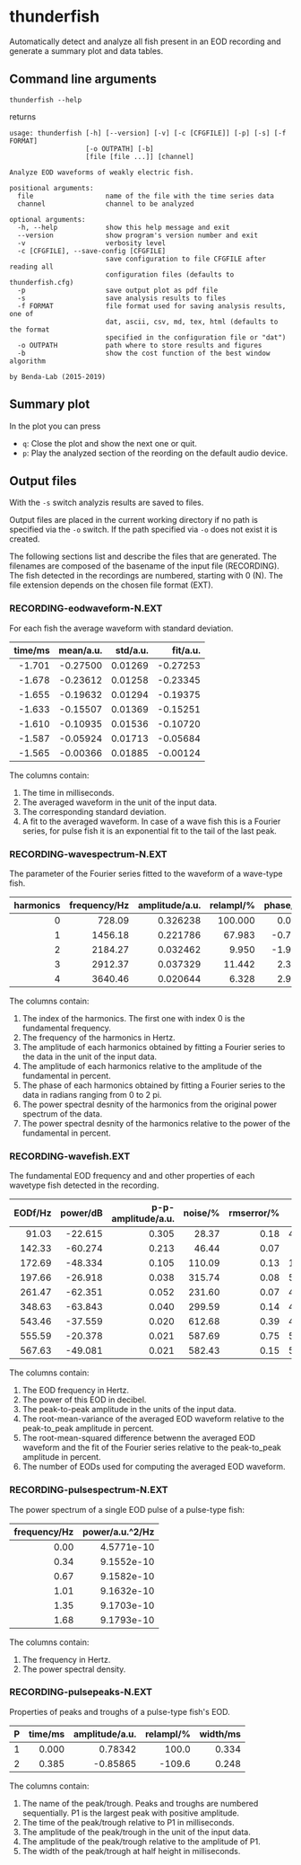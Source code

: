 # thunderfish

Automatically detect and analyze all fish present in an EOD recording
and generate a summary plot and data tables.


## Command line arguments

```
thunderfish --help
```
returns
```
usage: thunderfish [-h] [--version] [-v] [-c [CFGFILE]] [-p] [-s] [-f FORMAT]
                   [-o OUTPATH] [-b]
                   [file [file ...]] [channel]

Analyze EOD waveforms of weakly electric fish.

positional arguments:
  file                  name of the file with the time series data
  channel               channel to be analyzed

optional arguments:
  -h, --help            show this help message and exit
  --version             show program's version number and exit
  -v                    verbosity level
  -c [CFGFILE], --save-config [CFGFILE]
                        save configuration to file CFGFILE after reading all
                        configuration files (defaults to thunderfish.cfg)
  -p                    save output plot as pdf file
  -s                    save analysis results to files
  -f FORMAT             file format used for saving analysis results, one of
                        dat, ascii, csv, md, tex, html (defaults to the format
                        specified in the configuration file or "dat")
  -o OUTPATH            path where to store results and figures
  -b                    show the cost function of the best window algorithm

by Benda-Lab (2015-2019)
```

## Summary plot

In the plot you can press
- `q`: Close the plot and show the next one or quit.
- `p`: Play the analyzed section of the reording on the default audio device.


## Output files

With the `-s` switch analyzis results are saved to files.

Output files are placed in the current working directory if no path is
specified via the `-o` switch. If the path specified via `-o` does not
exist it is created.

The following sections list and describe the files that are generated.
The filenames are composed of the basename of the input file (RECORDING).
The fish detected in the recordings are numbered, starting with 0 (N).
The file extension depends on the chosen file format (EXT).


### RECORDING-eodwaveform-N.EXT

For each fish the average waveform with standard deviation.

| time/ms | mean/a.u. | std/a.u. | fit/a.u. |
|--------:|----------:|---------:|---------:|
|  -1.701 |  -0.27500 |  0.01269 | -0.27253 |
|  -1.678 |  -0.23612 |  0.01258 | -0.23345 |
|  -1.655 |  -0.19632 |  0.01294 | -0.19375 |
|  -1.633 |  -0.15507 |  0.01369 | -0.15251 |
|  -1.610 |  -0.10935 |  0.01536 | -0.10720 |
|  -1.587 |  -0.05924 |  0.01713 | -0.05684 |
|  -1.565 |  -0.00366 |  0.01885 | -0.00124 |

The columns contain:
1. The time in milliseconds.
2. The averaged waveform in the unit of the input data.
3. The corresponding standard deviation.
4. A fit to the averaged waveform. In case of a wave fish this is
   a Fourier series, for pulse fish it is an exponential fit to the tail of the last peak.


### RECORDING-wavespectrum-N.EXT

The parameter of the Fourier series fitted to the waveform of a wave-type fish.

| harmonics | frequency/Hz | amplitude/a.u. | relampl/% | phase/rad | power/a.u.^2/Hz | relpower/% |
|----------:|-------------:|---------------:|----------:|----------:|----------------:|-----------:|
|         0 |       728.09 |       0.326238 |   100.000 |    0.0000 |      1.0302e-01 |   100.0000 |
|         1 |      1456.18 |       0.221786 |    67.983 |   -0.7173 |      4.4380e-02 |    43.0785 |
|         2 |      2184.27 |       0.032462 |     9.950 |   -1.9980 |      8.5350e-04 |     0.8285 |
|         3 |      2912.37 |       0.037329 |    11.442 |    2.3485 |      9.9695e-04 |     0.9677 |
|         4 |      3640.46 |       0.020644 |     6.328 |    2.9600 |      2.6696e-04 |     0.2591 |

The columns contain:
1. The index of the harmonics. The first one with index 0 is the fundamental frequency.
2. The frequency of the harmonics in Hertz.
3. The amplitude of each harmonics obtained by fitting a Fourier series to the data in the unit of the input data.
4. The amplitude of each harmonics relative to the amplitude of the fundamental in percent.
5. The phase of each harmonics obtained by fitting a Fourier series to the data in radians ranging from 0 to 2 pi.
6. The power spectral desnity of the harmonics from the original power spectrum of the data.
7. The power spectral desnity of the harmonics relative to the power of the fundamental in percent.


### RECORDING-wavefish.EXT

The fundamental EOD frequency and and other properties of each
wavetype fish detected in the recording.

| EODf/Hz | power/dB | p-p-amplitude/a.u. | noise/%  | rmserror/% | n    |
|--------:|---------:|-------------------:|---------:|-----------:|-----:|
|   91.03 |  -22.615 |              0.305 |    28.37 |       0.18 | 4445 |
|  142.33 |  -60.274 |              0.213 |    46.44 |       0.07 |  729 |
|  172.69 |  -48.334 |              0.105 |   110.09 |       0.13 | 1582 |
|  197.66 |  -26.918 |              0.038 |   315.74 |       0.08 | 5334 |
|  261.47 |  -62.351 |              0.052 |   231.60 |       0.07 | 4667 |
|  348.63 |  -63.843 |              0.040 |   299.59 |       0.14 | 4348 |
|  543.46 |  -37.559 |              0.020 |   612.68 |       0.39 | 4749 |
|  555.59 |  -20.378 |              0.021 |   587.69 |       0.75 | 5210 |
|  567.63 |  -49.081 |              0.021 |   582.43 |       0.15 | 5901 |

The columns contain:
1. The EOD frequency in Hertz.
2. The power of this EOD in decibel.
3. The peak-to-peak amplitude in the units of the input data.
4. The root-mean-variance of the averaged EOD waveform relative to the
   peak-to_peak amplitude in percent.
5. The root-mean-squared difference betwenn the averaged EOD waveform and 
   the fit of the Fourier series relative to the peak-to_peak amplitude in percent.
6. The number of EODs used for computing the averaged EOD waveform.


### RECORDING-pulsespectrum-N.EXT

The power spectrum of a single EOD pulse of a pulse-type fish:

| frequency/Hz | power/a.u.^2/Hz |
|-------------:|----------------:|
|         0.00 |      4.5771e-10 |
|         0.34 |      9.1552e-10 |
|         0.67 |      9.1582e-10 |
|         1.01 |      9.1632e-10 |
|         1.35 |      9.1703e-10 |
|         1.68 |      9.1793e-10 |

The columns contain:
1. The frequency in Hertz.
2. The power spectral density.


### RECORDING-pulsepeaks-N.EXT

Properties of peaks and troughs of a pulse-type fish's EOD.

| P | time/ms | amplitude/a.u. | relampl/% | width/ms |
|--:|--------:|---------------:|----------:|---------:|
| 1 |   0.000 |        0.78342 |     100.0 |    0.334 |
| 2 |   0.385 |       -0.85865 |    -109.6 |    0.248 |

The columns contain:
1. The name of the peak/trough. Peaks and troughs are numbered sequentially. P1 is the 
   largest peak with positive amplitude.
2. The time of the peak/trough relative to P1 in milliseconds.
3. The amplitude of the peak/trough in the unit of the input data.
4. The amplitude of the peak/trough relative to the amplitude of P1.
5. The width of the peak/trough at half height in milliseconds. 
